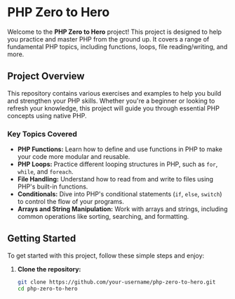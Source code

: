 # PHP Zero to Hero

Welcome to the **PHP Zero to Hero** project! This project is designed to help you practice and master PHP from the ground up. It covers a range of fundamental PHP topics, including functions, loops, file reading/writing, and more.

## Project Overview

This repository contains various exercises and examples to help you build and strengthen your PHP skills. Whether you're a beginner or looking to refresh your knowledge, this project will guide you through essential PHP concepts using native PHP.

### Key Topics Covered

- **PHP Functions:** Learn how to define and use functions in PHP to make your code more modular and reusable.
- **PHP Loops:** Practice different looping structures in PHP, such as `for`, `while`, and `foreach`.
- **File Handling:** Understand how to read from and write to files using PHP's built-in functions.
- **Conditionals:** Dive into PHP's conditional statements (`if`, `else`, `switch`) to control the flow of your programs.
- **Arrays and String Manipulation:** Work with arrays and strings, including common operations like sorting, searching, and formatting.

## Getting Started

To get started with this project, follow these simple steps and enjoy:

1. **Clone the repository:**

   ```bash
   git clone https://github.com/your-username/php-zero-to-hero.git
   cd php-zero-to-hero
   
